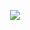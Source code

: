 <p align='center'>
  <img src="https://capsule-render.vercel.app/api?type=waving&amp;color=ACBCFF&amp;fontColor=0F1035&amp;height=200&amp;section=header&amp;text=Welcome+to+new-Heyonwoo's+Github!👋&amp;fontSize=40"/>
</p>

<!--
**new-HyeonWoo/new-HyeonWoo** is a ✨ _special_ ✨ repository because its `README.md` (this file) appears on your GitHub profile.

Here are some ideas to get you started:

- 🔭 I’m currently working on ...
- 🌱 I’m currently learning ...
- 👯 I’m looking to collaborate on ...
- 🤔 I’m looking for help with ...
- 💬 Ask me about ...
- 📫 How to reach me: ...
- 😄 Pronouns: ...
- ⚡ Fun fact: ...
-->
